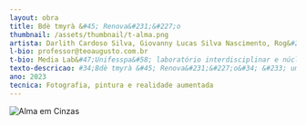 ```yaml
---
layout: obra
title: Bdè tmyrà &#45; Renova&#231;&#227;o
thumbnail: /assets/thumbnail/t-alma.png
artista: Darlith Cardoso Silva, Giovanny Lucas Silva Nascimento, Rog&#233;rio Radiore Karaja, MediaLab &#47; UNIFESSPA, Coordena&#231;&#227;o Teófilo Augusto da Silva
l-bio: professor@teoaugusto.com.br
t-bio: Media Lab&#47;Unifesspa&#58; laboratório interdisciplinar e núcleo de pesquisa e extens&#227;o da Universidade Federal do Sul e Sudeste do Pará &#45; Unifesspa. Fundado em 2016, ingressou imediatamente na Rede Media Lab&#47;BR, atuando assim para a pesquisa teórico&#45;prática envolvendo a rela&#231;&#227;o entre Arte, Ci&#234;ncia e Tecnologia. Teófilo Augusto da Silva, Artista, Professor e Pesquisador. Doutor em Artes Visuais &#40;Arte e Tecnologia&#41; pela UnB. Coordenador Media Lab&#47;Unifesspa.
texto-descricao: #34;Bdè tmyrà &#45; Renova&#231;&#227;o&#34; &#233; uma instala&#231;&#227;o art&#237;stica que incorpora tr&#234;s fotografias em preto e branco, cada uma representando s&#237;mbolos centrais do criacionismo Karajá, uma etnia ind&#237;gena brasileira. A primeira fotografia retrata um homem Karajá com pintura corporal e temporárias, personificando Kananciu&#234;, o criador, cuja representa&#231;&#227;o abstrata do pesco&#231;o para baixo evoca a aura divina. Ele mantinha suas m&#227;os abertas, deixando escorrer terra e água, simbolizando o ato primordial da cria&#231;&#227;o. A segunda fotografia apresenta uma imponente árvore que personifica o conceito Karajá de &#34;kuni&#34;, representando as almas e a for&#231;a da natureza em sua cosmovis&#227;o. Com um tronco forte e uma copa exuberante, a árvore simboliza a resist&#234;ncia e o poder das almas que ela protege. A terceira fotografia registra as escamas de peixe, representando os seres que, segundo a cren&#231;a Karajá, originaram os seres humanos, os peixes&#45;aruan&#227;. Essa imagem está associada à origem primordial e ancestral da humanidade, conectando os seres humanos à natureza e sua interdepend&#234;ncia com os outros seres vivos. A obra busca tecer uma cr&#237;tica à imposi&#231;&#227;o unilateral da religi&#227;o e cultura europeia como única e verdadeira, enquanto procura evidenciar o colonialismo estrutural e sua tend&#234;ncia histórica em silenciar e apagar outras culturas, especialmente as das etnias ind&#237;genas. A arte pretende destacar a importância de reconhecer as perspectivas culturais diversas.
ano: 2023
tecnica: Fotografia, pintura e realidade aumentada
---
```


<img src="/assets/obras/marta.jpeg" alt="Alma em Cinzas" class="img-fluid d-block">
